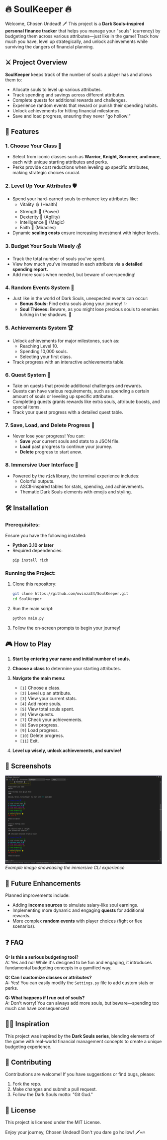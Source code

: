 ﻿# **🔥 SoulKeeper 🔥**  

Welcome, Chosen Undead! 🗡️ This project is a **Dark Souls-inspired personal finance tracker** that helps you manage your "souls" (currency) by budgeting them across various attributes—just like in the game! Track how much you have, level up strategically, and unlock achievements while surviving the dangers of financial planning.  

## **⚔️ Project Overview**  

**SoulKeeper** keeps track of the number of souls a player has and allows them to:  
- Allocate souls to level up various attributes.  
- Track spending and savings across different attributes.  
- Complete quests for additional rewards and challenges.
- Experience random events that reward or punish their spending habits.  
- Unlock achievements for hitting financial milestones.  
- Save and load progress, ensuring they never "go hollow!"  

## **📜 Features**  

### **1. Choose Your Class** 🏹  
- Select from iconic classes such as **Warrior, Knight, Sorcerer, and more**, each with unique starting attributes and perks.  
- Perks provide cost reductions when leveling up specific attributes, making strategic choices crucial.  

### **2. Level Up Your Attributes** 🛡️  
- Spend your hard-earned souls to enhance key attributes like:  
  - Vitality 🩸 (Health)  
  - Strength 💪 (Power)  
  - Dexterity 🏃 (Agility)  
  - Intelligence 🧠 (Magic)  
  - Faith 🙏 (Miracles)  
- Dynamic **scaling costs** ensure increasing investment with higher levels.  

### **3. Budget Your Souls Wisely** 💰  
- Track the total number of souls you've spent.  
- View how much you've invested in each attribute via a **detailed spending report.**  
- Add more souls when needed, but beware of overspending!  

### **4. Random Events System** 🎲  
- Just like in the world of Dark Souls, unexpected events can occur:  
  - **Bonus Souls:** Find extra souls along your journey! ✨  
  - **Soul Thieves:** Beware, as you might lose precious souls to enemies lurking in the shadows. 👻  

### **5. Achievements System** 🏆  
- Unlock achievements for major milestones, such as:  
  - Reaching Level 10.  
  - Spending 10,000 souls.  
  - Selecting your first class.  
- Track progress with an interactive achievements table.  

### **6. Quest System** 📜  
- Take on quests that provide additional challenges and rewards.  
- Quests can have various requirements, such as spending a certain amount of souls or leveling up specific attributes.  
- Completing quests grants rewards like extra souls, attribute boosts, and special items.  
- Track your quest progress with a detailed quest table.

### **7. Save, Load, and Delete Progress** 📂  
- Never lose your progress! You can:  
  - **Save** your current souls and stats to a JSON file.  
  - **Load** past progress to continue your journey.  
  - **Delete** progress to start anew.  

### **8. Immersive User Interface** 🎨  
- Powered by the **`rich`** library, the terminal experience includes:  
  - Colorful outputs.  
  - ASCII-inspired tables for stats, spending, and achievements.  
  - Thematic Dark Souls elements with emojis and styling.  

## **🛠️ Installation**  

### **Prerequisites:**  
Ensure you have the following installed:  
- **Python 3.10 or later**  
- Required dependencies:  
  ```bash
  pip install rich
  ```

### **Running the Project:**  
1. Clone this repository:  
   ```bash
   git clone https://github.com/mvinza34/SoulKeeper.git
   cd SoulKeeper
   ```  
2. Run the main script:  
   ```bash
   python main.py
   ```  
3. Follow the on-screen prompts to begin your journey!  

## **🎮 How to Play**  

1. **Start by entering your name and initial number of souls.**  
2. **Choose a class** to determine your starting attributes.  
3. **Navigate the main menu:**  
   - `[1]` Choose a class.  
   - `[2]` Level up an attribute.  
   - `[3]` View your current stats.  
   - `[4]` Add more souls.  
   - `[5]` View total souls spent.  
   - `[6]` View quests.
   - `[7]` Check your achievements.  
   - `[8]` Save progress.  
   - `[9]` Load progress.  
   - `[10]` Delete progress.  
   - `[11]` Exit.  

4. **Level up wisely, unlock achievements, and survive!**  

## **📸 Screenshots**  

![SoulKeeper Screenshot](./screenshots/soulkeeper_interface.PNG)  
_Example image showcasing the immersive CLI experience_  

## **🚀 Future Enhancements**  

Planned improvements include:  
- Adding **income sources** to simulate salary-like soul earnings.  
- Implementing more dynamic and engaging **quests** for additional rewards.
- More complex **random events** with player choices (fight or flee scenarios).  

## **❓ FAQ**  

**Q: Is this a serious budgeting tool?**  
A: Yes and no! While it's designed to be fun and engaging, it introduces fundamental budgeting concepts in a gamified way.  

**Q: Can I customize classes or attributes?**  
A: Yes! You can easily modify the `Settings.py` file to add custom stats or perks.  

**Q: What happens if I run out of souls?**  
A: Don't worry! You can always add more souls, but beware—spending too much can have consequences!  

## **🧙‍♂️ Inspiration**  

This project was inspired by the **Dark Souls series**, blending elements of the game with real-world financial management concepts to create a unique budgeting experience.  

## **🤝 Contributing**  

Contributions are welcome! If you have suggestions or find bugs, please:  
1. Fork the repo.  
2. Make changes and submit a pull request.  
3. Follow the Dark Souls motto: "Git Gud."  

## **📜 License**  
This project is licensed under the MIT License.  


Enjoy your journey, Chosen Undead! Don't you dare go hollow! 🗡️💀🔥  
